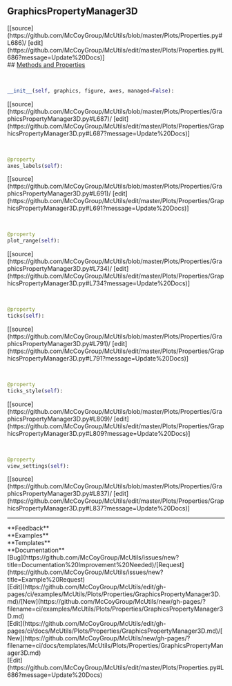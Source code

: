 ## <a id="McUtils.Plots.Properties.GraphicsPropertyManager3D">GraphicsPropertyManager3D</a> 

<div class="docs-source-link" markdown="1">
[[source](https://github.com/McCoyGroup/McUtils/blob/master/Plots/Properties.py#L686)/
[edit](https://github.com/McCoyGroup/McUtils/edit/master/Plots/Properties.py#L686?message=Update%20Docs)]
</div>









<div class="collapsible-section">
 <div class="collapsible-section collapsible-section-header" markdown="1">
## <a class="collapse-link" data-toggle="collapse" href="#methods" markdown="1"> Methods and Properties</a> <a class="float-right" data-toggle="collapse" href="#methods"><i class="fa fa-chevron-down"></i></a>
 </div>
 <div class="collapsible-section collapsible-section-body collapse show" id="methods" markdown="1">
 
<a id="McUtils.Plots.Properties.GraphicsPropertyManager3D.__init__" class="docs-object-method">&nbsp;</a> 
```python
__init__(self, graphics, figure, axes, managed=False): 
```
<div class="docs-source-link" markdown="1">
[[source](https://github.com/McCoyGroup/McUtils/blob/master/Plots/Properties/GraphicsPropertyManager3D.py#L687)/
[edit](https://github.com/McCoyGroup/McUtils/edit/master/Plots/Properties/GraphicsPropertyManager3D.py#L687?message=Update%20Docs)]
</div>


<a id="McUtils.Plots.Properties.GraphicsPropertyManager3D.axes_labels" class="docs-object-method">&nbsp;</a> 
```python
@property
axes_labels(self): 
```
<div class="docs-source-link" markdown="1">
[[source](https://github.com/McCoyGroup/McUtils/blob/master/Plots/Properties/GraphicsPropertyManager3D.py#L691)/
[edit](https://github.com/McCoyGroup/McUtils/edit/master/Plots/Properties/GraphicsPropertyManager3D.py#L691?message=Update%20Docs)]
</div>


<a id="McUtils.Plots.Properties.GraphicsPropertyManager3D.plot_range" class="docs-object-method">&nbsp;</a> 
```python
@property
plot_range(self): 
```
<div class="docs-source-link" markdown="1">
[[source](https://github.com/McCoyGroup/McUtils/blob/master/Plots/Properties/GraphicsPropertyManager3D.py#L734)/
[edit](https://github.com/McCoyGroup/McUtils/edit/master/Plots/Properties/GraphicsPropertyManager3D.py#L734?message=Update%20Docs)]
</div>


<a id="McUtils.Plots.Properties.GraphicsPropertyManager3D.ticks" class="docs-object-method">&nbsp;</a> 
```python
@property
ticks(self): 
```
<div class="docs-source-link" markdown="1">
[[source](https://github.com/McCoyGroup/McUtils/blob/master/Plots/Properties/GraphicsPropertyManager3D.py#L791)/
[edit](https://github.com/McCoyGroup/McUtils/edit/master/Plots/Properties/GraphicsPropertyManager3D.py#L791?message=Update%20Docs)]
</div>


<a id="McUtils.Plots.Properties.GraphicsPropertyManager3D.ticks_style" class="docs-object-method">&nbsp;</a> 
```python
@property
ticks_style(self): 
```
<div class="docs-source-link" markdown="1">
[[source](https://github.com/McCoyGroup/McUtils/blob/master/Plots/Properties/GraphicsPropertyManager3D.py#L809)/
[edit](https://github.com/McCoyGroup/McUtils/edit/master/Plots/Properties/GraphicsPropertyManager3D.py#L809?message=Update%20Docs)]
</div>


<a id="McUtils.Plots.Properties.GraphicsPropertyManager3D.view_settings" class="docs-object-method">&nbsp;</a> 
```python
@property
view_settings(self): 
```
<div class="docs-source-link" markdown="1">
[[source](https://github.com/McCoyGroup/McUtils/blob/master/Plots/Properties/GraphicsPropertyManager3D.py#L837)/
[edit](https://github.com/McCoyGroup/McUtils/edit/master/Plots/Properties/GraphicsPropertyManager3D.py#L837?message=Update%20Docs)]
</div>
 </div>
</div>












---


<div markdown="1" class="text-secondary">
<div class="container">
  <div class="row">
   <div class="col" markdown="1">
**Feedback**   
</div>
   <div class="col" markdown="1">
**Examples**   
</div>
   <div class="col" markdown="1">
**Templates**   
</div>
   <div class="col" markdown="1">
**Documentation**   
</div>
   <div class="col" markdown="1">
   
</div>
   <div class="col" markdown="1">
   
</div>
   <div class="col" markdown="1">
   
</div>
</div>
  <div class="row">
   <div class="col" markdown="1">
[Bug](https://github.com/McCoyGroup/McUtils/issues/new?title=Documentation%20Improvement%20Needed)/[Request](https://github.com/McCoyGroup/McUtils/issues/new?title=Example%20Request)   
</div>
   <div class="col" markdown="1">
[Edit](https://github.com/McCoyGroup/McUtils/edit/gh-pages/ci/examples/McUtils/Plots/Properties/GraphicsPropertyManager3D.md)/[New](https://github.com/McCoyGroup/McUtils/new/gh-pages/?filename=ci/examples/McUtils/Plots/Properties/GraphicsPropertyManager3D.md)   
</div>
   <div class="col" markdown="1">
[Edit](https://github.com/McCoyGroup/McUtils/edit/gh-pages/ci/docs/McUtils/Plots/Properties/GraphicsPropertyManager3D.md)/[New](https://github.com/McCoyGroup/McUtils/new/gh-pages/?filename=ci/docs/templates/McUtils/Plots/Properties/GraphicsPropertyManager3D.md)   
</div>
   <div class="col" markdown="1">
[Edit](https://github.com/McCoyGroup/McUtils/edit/master/Plots/Properties.py#L686?message=Update%20Docs)   
</div>
   <div class="col" markdown="1">
   
</div>
   <div class="col" markdown="1">
   
</div>
   <div class="col" markdown="1">
   
</div>
</div>
</div>
</div>